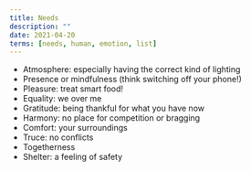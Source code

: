 ```yaml
---
title: Needs
description: ""
date: 2021-04-20
terms: [needs, human, emotion, list]
---
```


- Atmosphere: especially having the correct kind of lighting
- Presence or mindfulness (think switching off your phone!)
- Pleasure: treat smart food!
- Equality: we over me
- Gratitude: being thankful for what you have now
- Harmony: no place for competition or bragging
- Comfort: your surroundings
- Truce: no conflicts
- Togetherness
- Shelter: a feeling of safety
